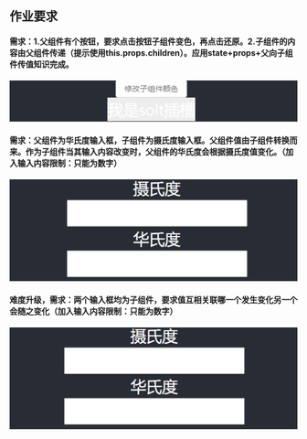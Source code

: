 ## 作业要求
####  需求：1.父组件有个按钮，要求点击按钮子组件变色，再点击还原。2.子组件的内容由父组件传递（提示使用this.props.children）。应用state+props+父向子组件传值知识完成。

![](组件+props+state练习.gif)

#### 需求：父组件为华氏度输入框，子组件为摄氏度输入框。父组件值由子组件转换而来。作为子组件当其输入内容改变时，父组件的华氏度会根据摄氏度值变化。（加入输入内容限制：只能为数字）

![](子向父.gif)

#### 难度升级，需求：两个输入框均为子组件，要求值互相关联哪一个发生变化另一个会随之变化（加入输入内容限制：只能为数字）

![](子向子.gif)